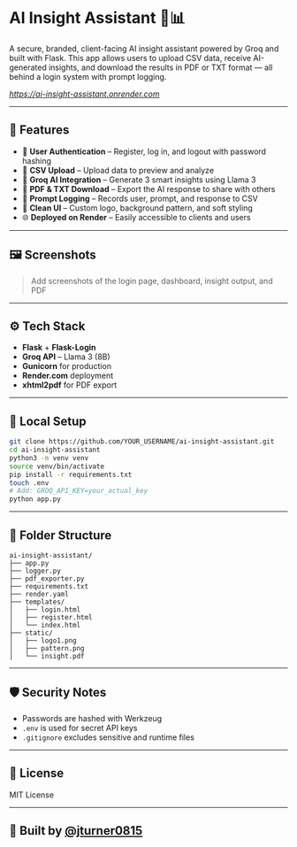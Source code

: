 # AI Insight Assistant 🧠📊

A secure, branded, client-facing AI insight assistant powered by Groq and built with Flask. This app allows users to upload CSV data, receive AI-generated insights, and download the results in PDF or TXT format — all behind a login system with prompt logging.

 
*https://ai-insight-assistant.onrender.com*

---

## 🚀 Features

- 🔐 **User Authentication** – Register, log in, and logout with password hashing
- 📁 **CSV Upload** – Upload data to preview and analyze
- 🧠 **Groq AI Integration** – Generate 3 smart insights using Llama 3
- 🧾 **PDF & TXT Download** – Export the AI response to share with others
- 📓 **Prompt Logging** – Records user, prompt, and response to CSV
- 🧼 **Clean UI** – Custom logo, background pattern, and soft styling
- 🌐 **Deployed on Render** – Easily accessible to clients and users

---

## 🖼 Screenshots

> Add screenshots of the login page, dashboard, insight output, and PDF

---

## ⚙️ Tech Stack

- **Flask** + **Flask-Login**
- **Groq API** – Llama 3 (8B)
- **Gunicorn** for production
- **Render.com** deployment
- **xhtml2pdf** for PDF export

---

## 🔧 Local Setup

```bash
git clone https://github.com/YOUR_USERNAME/ai-insight-assistant.git
cd ai-insight-assistant
python3 -m venv venv
source venv/bin/activate
pip install -r requirements.txt
touch .env
# Add: GROQ_API_KEY=your_actual_key
python app.py
```

---

## 📁 Folder Structure

```
ai-insight-assistant/
├── app.py
├── logger.py
├── pdf_exporter.py
├── requirements.txt
├── render.yaml
├── templates/
│   ├── login.html
│   ├── register.html
│   └── index.html
├── static/
│   ├── logo1.png
│   ├── pattern.png
│   └── insight.pdf
```

---

## 🛡 Security Notes

- Passwords are hashed with Werkzeug
- `.env` is used for secret API keys
- `.gitignore` excludes sensitive and runtime files

---

## 📜 License

MIT License

---

## 🙌 Built by [@jturner0815](https://github.com/jturner0815)

